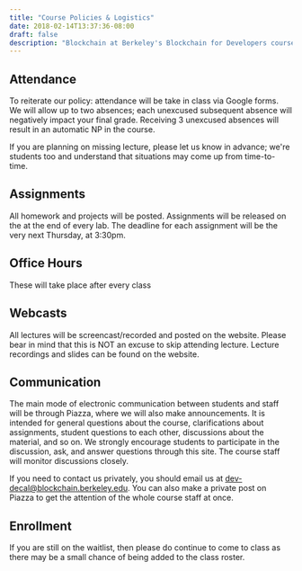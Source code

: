 ```yaml
---
title: "Course Policies & Logistics"
date: 2018-02-14T13:37:36-08:00
draft: false
description: "Blockchain at Berkeley's Blockchain for Developers course at the University of California, Berkeley. Resources for learning about Ethereum application development, Solidity programming, smart contract security, and all other things blockchain development."
---
```


Attendance
---
To reiterate our policy: attendance will be take in class via Google forms. We will allow up to two absences; each unexcused subsequent absence will negatively impact your final grade. Receiving 3 unexcused absences will result in an automatic NP in the course.

If you are planning on missing lecture, please let us know in advance; we're students too and understand that situations may come up from time-to-time.

Assignments
---
All homework and projects will be posted. Assignments will be released on the at the end of every lab. The deadline for each assignment will be the very next Thursday, at 3:30pm.

Office Hours
---
These will take place after every class

Webcasts
---
All lectures will be screencast/recorded and posted on the website. Please bear in mind that this is NOT an excuse to skip attending lecture. Lecture recordings and slides can be found on the website.

Communication
---
The main mode of electronic communication between students and staff will be through Piazza, where we will also make announcements. It is intended for general questions about the course, clarifications about assignments, student questions to each other, discussions about the material, and so on. We strongly encourage students to participate in the discussion, ask, and answer questions through this site. The course staff will monitor discussions closely.

If you need to contact us privately, you should email us at dev-decal@blockchain.berkeley.edu. You can also make a private post on Piazza to get the attention of the whole course staff at once.

Enrollment
---
If you are still on the waitlist, then please do continue to come to class as there may be a small chance of being added to the class roster.
